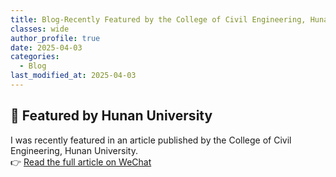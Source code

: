 ```yaml
---
title: Blog-Recently Featured by the College of Civil Engineering, Hunan University
classes: wide
author_profile: true
date: 2025-04-03
categories: 
  - Blog
last_modified_at: 2025-04-03
---
```



## 📢 Featured by Hunan University

I was recently featured in an article published by the College of Civil Engineering, Hunan University.  
👉 [Read the full article on WeChat](https://mp.weixin.qq.com/s/sMtM10wl2myPuwapOAP3xg)


